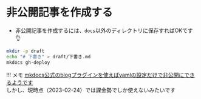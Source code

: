 # 非公開記事を作成する

- 非公開記事を作成するには、`docs`以外のディレクトリに保存すればOKです:ok_hand:

```bash
mkdir -p draft
echo "# 下書き" > draft/下書き.md
mkdocs gh-deploy
```

!!! メモ
    [mkdocs公式のblogプラグインを使えばyamlの設定だけで非公開にできるようです](https://squidfunk.github.io/mkdocs-material/setup/setting-up-a-blog/#drafts)  
    しかし、現時点（2023-02-24）では課金勢でしか使えないみたいです
